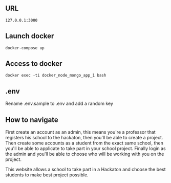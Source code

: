 ## URL
```
127.0.0.1:3000
```

## Launch docker
```
docker-compose up
```

## Access to docker
```
docker exec -ti docker_node_mongo_app_1 bash
```

## .env
Rename .env.sample to .env and add a random key

## How to navigate
First create an account as an admin, this means you're a professor that registers his school to the hackaton, then you'll be able to create a project.
Then create some accounts as a student from the exact same school, then you'll be able to applicate to take part in your school project.
Finally login as the admin and you'll be able to choose who will be working with you on the project.

This website allows a school to take part in a Hackaton and choose the best students to make best project possible.
